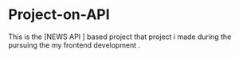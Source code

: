 # Project-on-API
This is the [NEWS API ] based project that project i made during the pursuing the my frontend development .
